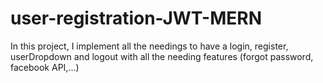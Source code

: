 # user-registration-JWT-MERN
In this project, I implement all the needings to have a login, register, userDropdown and logout with all the needing features (forgot password, facebook API,...)
